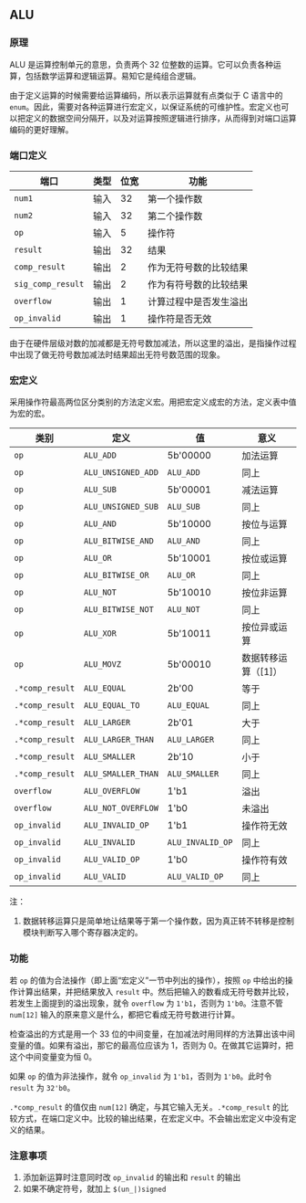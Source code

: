 ## ALU

### 原理

ALU 是运算控制单元的意思，负责两个 32 位整数的运算。它可以负责各种运算，包括数学运算和逻辑运算。易知它是纯组合逻辑。

由于定义运算的时候需要给运算编码，所以表示运算就有点类似于 C 语言中的 `enum`。因此，需要对各种运算进行宏定义，以保证系统的可维护性。宏定义也可以把定义的数据空间分隔开，以及对运算按照逻辑进行排序，从而得到对端口运算编码的更好理解。

### 端口定义

端口 | 类型 | 位宽 | 功能
--- | --- | --- | ---
`num1` | 输入 | 32 | 第一个操作数
`num2` | 输入 | 32 | 第二个操作数
`op` | 输入 | 5 | 操作符
`result` | 输出 | 32 | 结果
`comp_result` | 输出 | 2 | 作为无符号数的比较结果
`sig_comp_result` | 输出 | 2 | 作为有符号数的比较结果
`overflow` | 输出 | 1 | 计算过程中是否发生溢出
`op_invalid` | 输出 | 1 | 操作符是否无效

由于在硬件层级对数的加减都是无符号数加减法，所以这里的溢出，是指操作过程中出现了做无符号数加减法时结果超出无符号数范围的现象。

### 宏定义

采用操作符最高两位区分类别的方法定义宏。用把宏定义成宏的方法，定义表中值为宏的宏。

类别 | 定义 | 值 | 意义
--- | --- | --- | ---
`op` | `ALU_ADD` | 5b'00000 | 加法运算
`op` | `ALU_UNSIGNED_ADD` | `ALU_ADD` | 同上
`op` | `ALU_SUB` | 5b'00001 | 减法运算
`op` | `ALU_UNSIGNED_SUB` | `ALU_SUB` | 同上
`op` | `ALU_AND` | 5b'10000 | 按位与运算
`op` | `ALU_BITWISE_AND` | `ALU_AND` | 同上
`op` | `ALU_OR` | 5b'10001 | 按位或运算
`op` | `ALU_BITWISE_OR` | `ALU_OR` | 同上
`op` | `ALU_NOT` | 5b'10010 | 按位非运算
`op` | `ALU_BITWISE_NOT` | `ALU_NOT` | 同上
`op` | `ALU_XOR` | 5b'10011 | 按位异或运算
`op` | `ALU_MOVZ` | 5b'00010 | 数据转移运算（[1]）
`.*comp_result` | `ALU_EQUAL` | 2b'00 | 等于
`.*comp_result` | `ALU_EQUAL_TO` | `ALU_EQUAL` | 同上
`.*comp_result` | `ALU_LARGER` | 2b'01 | 大于
`.*comp_result` | `ALU_LARGER_THAN` | `ALU_LARGER` | 同上
`.*comp_result` | `ALU_SMALLER` | 2b'10 | 小于
`.*comp_result` | `ALU_SMALLER_THAN` | `ALU_SMALLER` | 同上
`overflow` | `ALU_OVERFLOW` | 1'b1 | 溢出
`overflow` | `ALU_NOT_OVERFLOW` | 1'b0 | 未溢出
`op_invalid` | `ALU_INVALID_OP` | 1'b1 | 操作符无效
`op_invalid` | `ALU_INVALID` | `ALU_INVALID_OP` | 同上
`op_invalid` | `ALU_VALID_OP` | 1'b0 | 操作符有效
`op_invalid` | `ALU_VALID` | `ALU_VALID_OP` | 同上

注：

1. 数据转移运算只是简单地让结果等于第一个操作数，因为真正转不转移是控制模块判断写入哪个寄存器决定的。

### 功能

若 `op` 的值为合法操作（即上面“宏定义”一节中列出的操作），按照 `op` 中给出的操作计算出结果，并把结果放入 `result` 中。然后把输入的数看成无符号数并比较，若发生上面提到的溢出现象，就令 `overflow` 为 `1'b1`，否则为 `1'b0`。注意不管 `num[12]` 输入的原来意义是什么，都把它看成无符号数进行计算。

检查溢出的方式是用一个 33 位的中间变量，在加减法时用同样的方法算出该中间变量的值。如果有溢出，那它的最高位应该为 1，否则为 0。在做其它运算时，把这个中间变量变为恒 0。

如果 `op` 的值为非法操作，就令 `op_invalid` 为 `1'b1`，否则为 `1'b0`。此时令 `result` 为 `32'b0`。

`.*comp_result` 的值仅由 `num[12]` 确定，与其它输入无关。`.*comp_result` 的比较方式，在端口定义中。比较的输出结果，在宏定义中。不会输出宏定义中没有定义的结果。

### 注意事项

1. 添加新运算时注意同时改 `op_invalid` 的输出和 `result` 的输出
2. 如果不确定符号，就加上 `$(un_|)signed`

